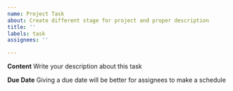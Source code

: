 ```yaml
---
name: Project Task
about: Create different stage for project and proper description
title: ''
labels: task
assignees: ''

---
```


**Content**
Write your description about this task

**Due Date**
Giving a due date will be better for assignees to make a schedule
